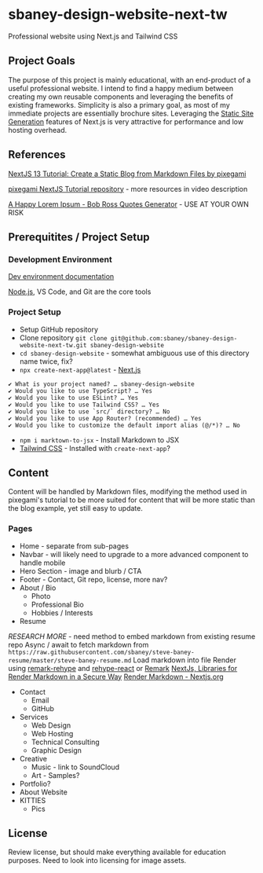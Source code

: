 # sbaney-design-website-next-tw

Professional website using Next.js and Tailwind CSS

## Project Goals

The purpose of this project is mainly educational, with an end-product of a useful professional website. I intend to find a happy medium between creating my own reusable components and leveraging the benefits of existing frameworks. Simplicity is also a primary goal, as most of my immediate projects are essentially brochure sites. Leveraging the [Static Site Generation](https://nextjs.org/docs/pages/building-your-application/rendering/static-site-generation) features of Next.js is very attractive for performance and low hosting overhead.

## References

[NextJS 13 Tutorial: Create a Static Blog from Markdown Files by
pixegami](https://youtu.be/Hiabp1GY8fA?si=2zwNqC3rztUfUUcT)

[pixegami NextJS Tutorial repository](https://github.com/pixegami/nextjs-blog-tutorial) - more resources in video description

[A Happy Lorem Ipsum - Bob Ross Quotes Generator](https://www.bobrosslipsum.com/) - USE AT YOUR OWN RISK

## Prerequitites / Project Setup

### Development Environment

[Dev environment documentation](https://github.com/sbaney/documentation/blob/main/dev-setup.md)

[Node.js](https://nodejs.org/en/download/package-manager), VS Code, and Git are the core tools

### Project Setup

- Setup GitHub repository
- Clone repository `git clone git@github.com:sbaney/sbaney-design-website-next-tw.git sbaney-design-website`
- `cd sbaney-design-website` - somewhat ambiguous use of this directory name twice, fix?
- `npx create-next-app@latest` - [Next.js](https://nextjs.org/docs/getting-started/installation)

```
✔ What is your project named? … sbaney-design-website
✔ Would you like to use TypeScript? … Yes
✔ Would you like to use ESLint? … Yes
✔ Would you like to use Tailwind CSS? … Yes
✔ Would you like to use `src/` directory? … No
✔ Would you like to use App Router? (recommended) … Yes
✔ Would you like to customize the default import alias (@/*)? … No
```

- `npm i marktown-to-jsx` - Install Markdown to JSX
- [Tailwind CSS](https://tailwindcss.com/docs/installation) - Installed with `create-next-app`?

## Content

Content will be handled by Markdown files, modifying the method used in pixegami's tutorial to be more suited for content that will be more static than the blog example, yet still easy to update.

### Pages

- Home - separate from sub-pages
- Navbar - will likely need to upgrade to a more advanced component to handle mobile
- Hero Section - image and blurb / CTA
- Footer - Contact, Git repo, license, more nav?
- About / Bio
  - Photo
  - Professional Bio
  - Hobbies / Interests
- Resume

_RESEARCH MORE_ - need method to embed markdown from existing resume repo
Async / await to fetch markdown from `https://raw.githubusercontent.com/sbaney/steve-baney-resume/master/steve-baney-resume.md`
Load markdown into file
Render using [remark-rehype](https://github.com/remarkjs/remark-rehype) and [rehype-react](https://github.com/rehypejs/rehype-react) or [Remark](https://github.com/remarkjs/remark)
[NextJs, Libraries for Render Markdown in a Secure Way](https://smarative.com/blog/nextjs-libraries-for-render-markdown-in-a-secure-way)
[Render Markdown - Nextjs.org](https://nextjs.org/learn-pages-router/basics/dynamic-routes/render-markdown)

- Contact
  - Email
  - GitHub
- Services
  - Web Design
  - Web Hosting
  - Technical Consulting
  - Graphic Design
- Creative
  - Music - link to SoundCloud
  - Art - Samples?
- Portfolio?
- About Website
- KITTIES
  - Pics

## License

Review license, but should make everything available for education purposes. Need to look into licensing for image assets.
